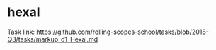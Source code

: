 # hexal  

Task link: https://github.com/rolling-scopes-school/tasks/blob/2018-Q3/tasks/markup_d1_Hexal.md
